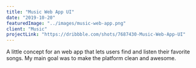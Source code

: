 ```yaml
---
title: "Music Web App UI"
date: "2019-10-20"
featuredImage: "../images/music-web-app.png"
client: "Music"
projectLink: "https://dribbble.com/shots/7687430-Music-Web-App-UI"
---
```


A little concept for an web app that lets users find and listen their favorite songs. My main goal was to make the platform clean and awesome.